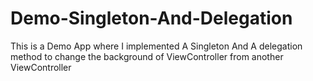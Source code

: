 # Demo-Singleton-And-Delegation

This is a Demo App where I implemented A Singleton 
And A delegation method to change the background of ViewController from another ViewController

